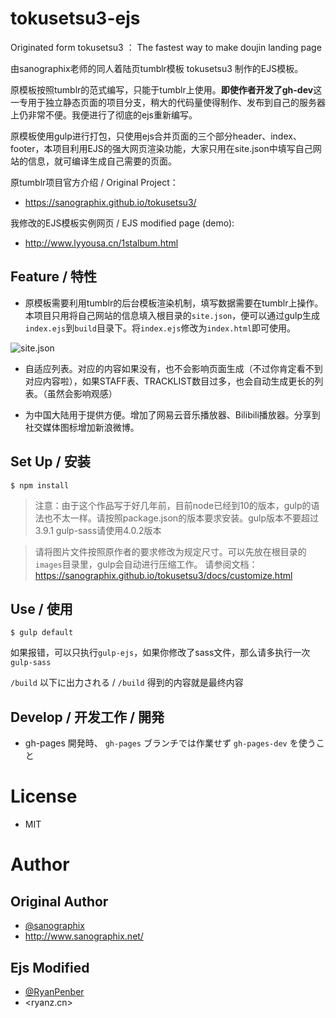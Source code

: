 # tokusetsu3-ejs
Originated form tokusetsu3 ：
The fastest way to make doujin landing page

由sanographix老师的同人着陆页tumblr模板 tokusetsu3 制作的EJS模板。

原模板按照tumblr的范式编写，只能于tumblr上使用。**即使作者开发了gh-dev**这一专用于独立静态页面的项目分支，稍大的代码量使得制作、发布到自己的服务器上仍非常不便。我便进行了彻底的ejs重新编写。

原模板使用gulp进行打包，只使用ejs合并页面的三个部分header、index、footer，本项目利用EJS的强大网页渲染功能，大家只用在site.json中填写自己网站的信息，就可编译生成自己需要的页面。

原tumblr项目官方介绍 / Original Project：
- <https://sanographix.github.io/tokusetsu3/>

我修改的EJS模板实例网页 / EJS modified page (demo):
- <http://www.lyyousa.cn/1stalbum.html>

## Feature / 特性

- 原模板需要利用tumblr的后台模板渲染机制，填写数据需要在tumblr上操作。本项目只用将自己网站的信息填入根目录的`site.json`，便可以通过gulp生成`index.ejs`到`build`目录下。将`index.ejs`修改为`index.html`即可使用。

![site.json](https://i.loli.net/2019/04/19/5cb995463af93.png)

- 自适应列表。对应的内容如果没有，也不会影响页面生成（不过你肯定看不到对应内容啦），如果STAFF表、TRACKLIST数目过多，也会自动生成更长的列表。（虽然会影响观感）

- 为中国大陆用于提供方便。增加了网易云音乐播放器、Bilibili播放器。分享到社交媒体图标增加新浪微博。


## Set Up / 安装

    $ npm install

> 注意：由于这个作品写于好几年前，目前node已经到10的版本，gulp的语法也不太一样。请按照package.json的版本要求安装。gulp版本不要超过3.9.1
> gulp-sass请使用4.0.2版本

> 请将图片文件按照原作者的要求修改为规定尺寸。可以先放在根目录的`images`目录里，gulp会自动进行压缩工作。
> 请参阅文档：<https://sanographix.github.io/tokusetsu3/docs/customize.html>

## Use / 使用

    $ gulp default
    
如果报错，可以只执行`gulp-ejs`，如果你修改了sass文件，那么请多执行一次`gulp-sass`

`/build` 以下に出力される / `/build` 得到的内容就是最终内容

## Develop / 开发工作 / 開発 

- gh-pages 開発時、 `gh-pages` ブランチでは作業せず `gh-pages-dev` を使うこと

# License

- MIT

# Author

## Original Author
- [@sanographix](https://twitter.com/sanographix)
- <http://www.sanographix.net/>

## Ejs Modified
- [@RyanPenber](http://ryanz.cn)
- <ryanz.cn>



